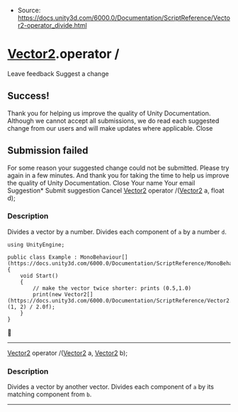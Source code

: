 * Source: https://docs.unity3d.com/6000.0/Documentation/ScriptReference/Vector2-operator_divide.html

#  [Vector2](https://docs.unity3d.com/6000.0/Documentation/ScriptReference/Vector2.html).operator /
Leave feedback
Suggest a change
## Success!
Thank you for helping us improve the quality of Unity Documentation. Although we cannot accept all submissions, we do read each suggested change from our users and will make updates where applicable.
Close
## Submission failed
For some reason your suggested change could not be submitted. Please <a>try again</a> in a few minutes. And thank you for taking the time to help us improve the quality of Unity Documentation.
Close
Your name Your email Suggestion* Submit suggestion
Cancel
[Vector2](https://docs.unity3d.com/6000.0/Documentation/ScriptReference/Vector2.html) operator /([Vector2](https://docs.unity3d.com/6000.0/Documentation/ScriptReference/Vector2.html) a, float d); 
### Description
Divides a vector by a number.
Divides each component of `a` by a number `d`.
```
using UnityEngine;  
  
public class Example : MonoBehaviour[](https://docs.unity3d.com/6000.0/Documentation/ScriptReference/MonoBehaviour.html)
{
    void Start()
    {
        // make the vector twice shorter: prints (0.5,1.0)
        print(new Vector2[](https://docs.unity3d.com/6000.0/Documentation/ScriptReference/Vector2.html)(1, 2) / 2.0f);
    }
}

```

* * *
[Vector2](https://docs.unity3d.com/6000.0/Documentation/ScriptReference/Vector2.html) operator /([Vector2](https://docs.unity3d.com/6000.0/Documentation/ScriptReference/Vector2.html) a, [Vector2](https://docs.unity3d.com/6000.0/Documentation/ScriptReference/Vector2.html) b); 
### Description
Divides a vector by another vector.
Divides each component of `a` by its matching component from `b`.
* * *

